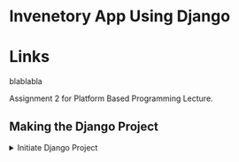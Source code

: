 # Invenetory App Using Django

# Links
blablabla

Assignment 2 for Platform Based Programming Lecture.

## Making the Django Project
<details>
<summary> Initiate Django Project </summary>
1. Create a new directory named "inventory."
    ```bash
    mkdir inventory
    cd inventory
    ```
</details>
